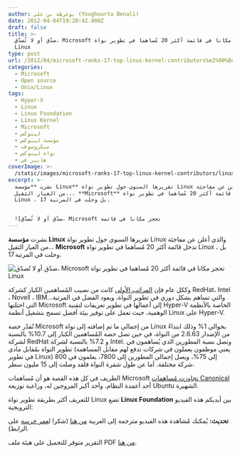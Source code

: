 ```yaml
---
author: يوغرطة بن علي (Youghourta Benali)
date: 2012-04-04T19:20:42.000Z
draft: false
title: >-
  صدّق أو لا تُصدّق، Microsoft تحجز مكانا في قائمة أكثر 20 مُساهما في تطوير نواة
  Linux  
type: post
url: /2012/04/microsoft-ranks-17-top-linux-kernel-contributors%e2%80%8e/
categories:
  - Microsoft
  - Open source
  - Unix/Linux
tags:
  - Hyper-V
  - Linux
  - Linux Foundation
  - Linux Kernel
  - Microsoft
  - لينوكس
  - مؤسسة لينوكس
  - ميكروسوفت
  - نواة لينوكس
  - هايبر في
coverImage: >-
  /static/images/microsoft-ranks-17-top-linux-kernel-contributors‎/linux-microsoft.jpg
excerpt: >-
  نشرت **مؤسسة Linux** تقريرها السنوي حول تطوير نواة Linux والذي أعلن عن مفاجئة
  من العيار الثقيل... **Microsoft** تدخل قائمة أكثر 20 مُساهما في تطوير نواة
  Linux ، بل وحلت في المرتبة 17.


  ![صدّق أو لا تُصدّق، Microsoft تحجز مكانا في قائمة
---
```

نشرت **مؤسسة Linux** تقريرها السنوي حول تطوير نواة Linux والذي أعلن عن مفاجئة من العيار الثقيل... **Microsoft** تدخل قائمة أكثر 20 مُساهما في تطوير نواة Linux ، بل وحلت في المرتبة 17.

![صدّق أو لا تُصدّق، Microsoft تحجز مكانا في قائمة أكثر 20 مُساهما في تطوير نواة Linux](/static/images/microsoft-ranks-17-top-linux-kernel-contributors‎/linux-microsoft.jpg)

وككل عام فإن [المراتب الأولى](http://www.linuxfoundation.org/news-media/announcements/2012/04/linux-foundation-releases-annual-linux-development-report) كانت من نصيب المُساهمين الكبار كشركة RedHat، Intel ، Novell ، IBM...والتي تساهم بشكل دوري في تطوير النواة، ويعود الفضل في المرتبة التي احتلتها Microsoft إلى أعمالها في تطوير تعريفات لتقنية Hyper-V الخاصة بالأنظمة الوهمية، حيث تعمل على توفير بيئة أفضل تسمح بتشغيل أنظمة Linux على Hyper-V.

تُقدّر حصة Microsoft من إجمالي ما تم إضافته إلى نواة Linux بحوالي 1% وذلك ابتداءً من الإصدار 2.6.63 من النواة، في حين تصل حصة المُساهمين الكبار إلى 10.7% بالنسبة لشركة RedHat و 7.2% بالنسبة لشركة Intel. وتصل نسبة المطورين الذي يُساهمون في تطوير النواة بمُقابل مادي (يعني موظفون يعملون في شركات تدفع لهم مقابل المساهمة في تطوير Linux) إلى 75%، ويصل إجمالي المطورين إلى 7800، يعلمون في 800 شركة مختلفة. أما عن طول شفرة النواة فلقد وصلت إلى 15 مليون سطر.

الطريف في كل هذه القصة هو أن مُساهمات Microsoft [تجاوزت مُساهمات Canonical](http://www.theinquirer.net/inquirer/news/2166123/microsoft-contributed-code-canonical-linux-2632) أحد أعمدة النظام، وأحد أكبر المروجين له، وراعية توزيعة Ubuntu الشهيرة.

للتعريف أكثر بطريقة تطوير نواة Linux تضع **Linux Foundation** بين أيديكم هذه الفيديو الترويجية:

**تحديث:** يُمكنك مُشاهدة هذه الفيديو مترجمة إلى العربية [من هنا](https://www.youtube.com/watch?v=pJhsYjSKpJc) (شكرا ل[عمر خرسة](https://twitter.com/#!/OmarKharsa) على الرابط).

التقرير متوفر للتحميل على هيئة ملف PDF [من هنا](http://storage.pardot.com/6342/48856/lf_who_writes_linux\_2012.pdf).
